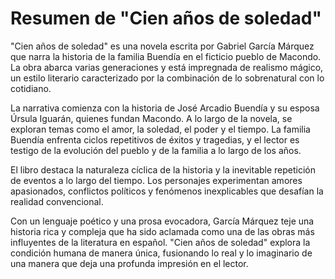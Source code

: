 # Resumen de "Cien años de soledad"

"Cien años de soledad" es una novela escrita por Gabriel García Márquez que narra la historia de la familia Buendía en el ficticio pueblo de Macondo. La obra abarca varias generaciones y está impregnada de realismo mágico, un estilo literario caracterizado por la combinación de lo sobrenatural con lo cotidiano.

La narrativa comienza con la historia de José Arcadio Buendía y su esposa Úrsula Iguarán, quienes fundan Macondo. A lo largo de la novela, se exploran temas como el amor, la soledad, el poder y el tiempo. La familia Buendía enfrenta ciclos repetitivos de éxitos y tragedias, y el lector es testigo de la evolución del pueblo y de la familia a lo largo de los años.

El libro destaca la naturaleza cíclica de la historia y la inevitable repetición de eventos a lo largo del tiempo. Los personajes experimentan amores apasionados, conflictos políticos y fenómenos inexplicables que desafían la realidad convencional.

Con un lenguaje poético y una prosa evocadora, García Márquez teje una historia rica y compleja que ha sido aclamada como una de las obras más influyentes de la literatura en español. "Cien años de soledad" explora la condición humana de manera única, fusionando lo real y lo imaginario de una manera que deja una profunda impresión en el lector.
